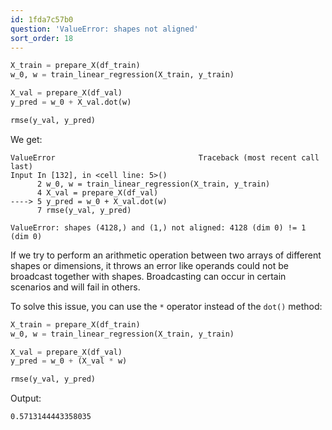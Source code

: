 ```yaml
---
id: 1fda7c57b0
question: 'ValueError: shapes not aligned'
sort_order: 18
---
```


```python
X_train = prepare_X(df_train)
w_0, w = train_linear_regression(X_train, y_train)

X_val = prepare_X(df_val)
y_pred = w_0 + X_val.dot(w)

rmse(y_val, y_pred)
```

We get:

```
ValueError                                Traceback (most recent call last)
Input In [132], in <cell line: 5>()
      2 w_0, w = train_linear_regression(X_train, y_train)
      4 X_val = prepare_X(df_val)
----> 5 y_pred = w_0 + X_val.dot(w)
      7 rmse(y_val, y_pred)

ValueError: shapes (4128,) and (1,) not aligned: 4128 (dim 0) != 1 (dim 0)
```

If we try to perform an arithmetic operation between two arrays of different shapes or dimensions, it throws an error like operands could not be broadcast together with shapes. Broadcasting can occur in certain scenarios and will fail in others.

To solve this issue, you can use the `*` operator instead of the `dot()` method:

```python
X_train = prepare_X(df_train)
w_0, w = train_linear_regression(X_train, y_train)

X_val = prepare_X(df_val)
y_pred = w_0 + (X_val * w)

rmse(y_val, y_pred)
```

Output:

```
0.5713144443358035
```